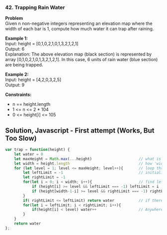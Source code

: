 ### 42. Trapping Rain Water

**Problem**\
Given n non-negative integers representing an elevation map where the width of each bar is 1, compute how much water it can trap after raining.

**Example 1:**\
Input: height = [0,1,0,2,1,0,1,3,2,1,2,1]\
Output: 6\
Explanation: The above elevation map (black section) is represented by array [0,1,0,2,1,0,1,3,2,1,2,1]. In this case, 6 units of rain water (blue section) are being trapped.

**Example 2:**\
Input: height = [4,2,0,3,2,5]\
Output: 9

**Constraints:**
- n == height.length
- 1 <= n <= 2 * 104
- 0 <= height[i] <= 105

## Solution, Javascript - First attempt (Works, But Too Slow)
```javascript
var trap = function(height) {
    let water = 0
    let maxHeight = Math.max(...height)                     // what is the highest peak or peaks?
    let width = height.length                               // how 'wide' is the array?
    for (let level = 1; level <= maxHeight; level++){       // loop through levels, starting at bottom
        let leftLimit = -1                                  // initialize limits outside of viable 'width'
        let rightLimit = -1
        for(let i = 0; i < width; i++){                     // find leftLimit and rightLimit for this level
            if (height[i] >= level && leftLimit === -1) leftLimit = i
            if (height[width-1-i] >= level && rightLimit === -1) rightLimit = width-1-i
        }
        if( rightLimit <= leftLimit) return water           // if there is only one 'peak', then return
        for(let i = leftLimit; i < rightLimit; i++){
            if(height[i] < level) water++                   // Anywhere that the height is below the current level and between rightLimit and leftLimit, then add 1 water
        }
    }
    return water
};
```